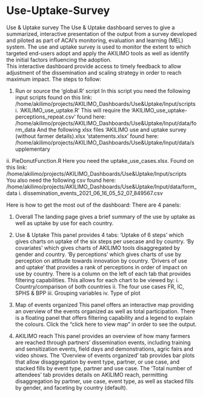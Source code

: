 # Use-Uptake-Survey
Use & Uptake survey
The Use & Uptake dashboard serves to give a summarized, interactive presentation of the output from a survey developed and piloted as part of ACAI’s monitoring, evaluation and learning (MEL) system. The use and uptake survey is used to monitor the extent to which targeted end-users adopt and apply the AKILIMO tools as well as identify the initial factors influencing the adoption.  
This interactive dashboard provide access to timely feedback to allow adjustment of the dissemination and scaling strategy in order to reach maximum impact. 
 The steps to follow:
1.	Run or source the ‘global.R’ script
In this script you need the following input scripts found on this link:         /home/akilimo/projects/AKILIMO_Dashboards/Use&Uptake/Input/scripts
i.	‘AKILIMO_use_uptake.R’
This will require the ‘AKILIMO_use_uptake-perceptions_repeat.csv’ found here:            /home/akilimo/projects/AKILIMO_Dashboards/Use&Uptake/Input/data/form_data
                    And the following xlsx files 
          ‘AKILIMO use and uptake survey (without farmer details).xlsx
           ‘statements.xlsx’
      found here:
     /home/akilimo/projects/AKILIMO_Dashboards/Use&Uptake/Input/data/supplementary

ii.	PieDonutFunction.R
Here you need the uptake_use_cases.xlsx. Found on this link:   /home/akilimo/projects/AKILIMO_Dashboards/Use&Uptake/Input/scripts
You also need the following csv found here: /home/akilimo/projects/AKILIMO_Dashboards/Use&Uptake/Input/data/form_data
i.	dissemination_events_2021_06_16_05_52_07_849567.csv

Here is how to get the most out of the dashboard:
There are 4 panels:
1.	Overall
The landing page gives a brief summary of the use by uptake as well as uptake by use for each country.
2.	Use & Uptake
This panel provides 4 tabs: 
‘Uptake of 6 steps’ which gives charts on uptake of the six steps per usecase and by country.
‘By covariates’ which gives charts of AKILIMO tools disaggregated by gender and country.
‘By perceptions’ which gives charts of use by perception on attitude towards innovation by country.
‘Drivers of use and uptake’ that provides a rank of perceptions in order of impact on use by country.
There is a column on the left of each tab that provides filtering capabilities. This allows for each chart to be viewed by:
i.	Country/comparison of both countries
ii.	The four use cases FR, IC, SPHS & BPP
iii.	Grouping variables
iv.	Type of plot

3.	Map of events organized
This panel offers an interactive map providing an overview of the events organized as well as total participation. There is a floating panel that offers filtering capability and a legend to explain the colours. Click the “click here to view map” in order to see the output.
4.	AKILIMO reach
This panel provides an overview of how many farmers are reached through partners’ dissemination events, including training and sensitization events, field days and demonstrations, agric fairs and video shows. 
The ‘Overview of events organized’ tab provides bar plots that allow disaggregation by event type, partner, or use case, and stacked fills by event type, partner and use case. 
The ‘Total number of attendees’ tab provides details on AKILIMO reach, permitting disaggregation by partner, use case, event type, as well as stacked fills by gender, and faceting by country (default).

